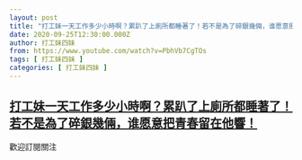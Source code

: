 ```yaml
---
layout: post
title: "打工妹一天工作多少小時啊？累趴了上廁所都睡著了！若不是為了碎銀幾倆，谁愿意把青春留在他響！"
date: 2020-09-25T12:30:00.000Z
author: 打工妹四妹
from: https://www.youtube.com/watch?v=PbhVb7CgTOs
tags: [ 打工妹四妹 ]
categories: [ 打工妹四妹 ]
---
```

<!--1601037000000-->
[打工妹一天工作多少小時啊？累趴了上廁所都睡著了！若不是為了碎銀幾倆，谁愿意把青春留在他響！](https://www.youtube.com/watch?v=PbhVb7CgTOs)
------

<div>
歡迎訂閱關注
</div>
